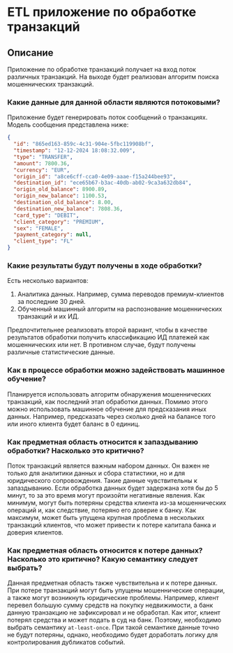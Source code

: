# ETL приложение по обработке транзакций

## Описание
Приложение по обработке транзакций получает на вход поток различных транзакций. На выходе будет реализован 
алгоритм поиска мошеннических транзакций.

### Какие данные для данной области являются потоковыми?

Приложение будет генерировать поток сообщений о транзакциях. Модель сообщения представлена ниже:
```json
{
  "id": "865ed163-859c-4c31-904e-5fbc119908bf",
  "timestamp": "12-12-2024 18:08:32.009",
  "type": "TRANSFER",
  "amount": 7800.36,
  "currency": "EUR",
  "origin_id": "a8ce6cff-cca0-4e09-aaae-f15a244bee93",
  "destination_id": "ece65b67-b3ac-40db-ab02-9ca3a632db84",
  "origin_old_balance": 8900.89,
  "origin_new_balance": 1100.53,
  "destination_old_balance": 8.00,
  "destination_new_balance": 7808.36,
  "card_type": "DEBIT",
  "client_category": "PREMIUM",
  "sex": "FEMALE",
  "payment_category": null,
  "client_type": "FL"
}
```

### Какие результаты будут получены в ходе обработки?
Есть несколько вариантов:
1) Аналитика данных. Например, сумма переводов премиум-клиентов за последние 30 дней.
2) Обученный машинный алгоритм на распознование мошеннических транзакций и их ИД.

Предпочтительнее реализовать второй вариант, чтобы в качестве результатов обработки получить классификацию ИД 
платежей как мошеннических или нет. В противном случае, будут получены различные статистические данные.

### Как в процессе обработки можно задействовать машинное обучение?
Планируется использовать алгоритм обнаружения мошеннических транзакций, как последний этап обработки данных. 
Помимо этого можно использовать машинное обучение для предсказания иных данных. Например, предсказать через 
сколько дней на балансе того или иного клиента будет баланс в 0 единиц.

### Как предметная область относится к запаздыванию обработки? Насколько это критично?
Поток транзакций является важным набором данных. Он важен не только для аналитики данных и сбора статистики, но и
для юридического сопровождения. Такие данные чувствительны к запаздыванию. Если обработка данных будет задержана
хотя бы до 5 минут, то за это время могут произойти негативные явления. Как минимум, могут быть потеряны
средства клиента из-за мошеннических операций и, как следствие, потеряно его доверие к банку. Как максимум, 
может быть упущена крупная проблема в нескольких транзакций клиентов, что может привести к потере капитала банка и
доверия клиентов.

### Как предметная область относится к потере данных? Насколько это критично? Какую семантику следует выбрать?
Данная предметная область также чувствительна и к потере данных. При потере транзакций могут быть упущены
мошеннические операции, а также могут возникнуть юридические проблемы. Например, клиент перевел большую сумму
средств на покупку недвижимости, а банк данную транзакцию не зафиксировал и не обработал. Как итог, клиент 
потерял средства и может подать в суд на банк. Поэтому, необходимо выбрать семантику `at-least-once`. При такой
семантике данные точно не будут потеряны, однако, необходимо будет доработать логику для контролирования дубликатов
событий.
